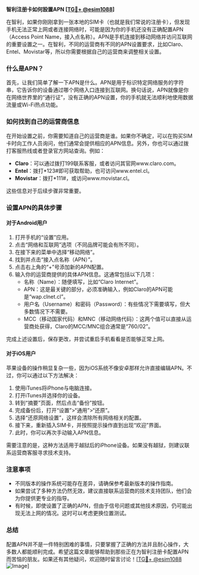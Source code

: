 **智利注册卡如何設置APN [[TG💪+ @esim1088](https://t.me/s/esim1088)]**

在智利，如果你刚刚拿到一张本地的SIM卡（也就是我们常说的注册卡），但发现手机无法正常上网或者连接网络时，可能是因为你的手机还没有正确配置APN（Access Point Name，接入点名称）。APN是手机连接到移动网络并访问互联网的重要设置之一。在智利，不同的运营商有不同的APN设置要求，比如Claro、Entel、Movistar等，所以你需要根据自己的运营商来调整相关设置。

### 什么是APN？

首先，让我们简单了解一下APN是什么。APN是用于标识特定网络服务的字符串，它告诉你的设备通过哪个网络入口连接到互联网。换句话说，APN就像是你在网络世界里的“通行证”，没有正确的APN设置，你的手机就无法顺利地使用数据流量或Wi-Fi热点功能。

### 如何找到自己的运营商信息

在开始设置之前，你需要知道自己的运营商是谁。如果你不确定，可以在购买SIM卡时向工作人员询问，他们通常会提供相应的APN信息。另外，你也可以通过拨打客服热线或者登录官方网站查询。例如：

- **Claro**：可以通过拨打199联系客服，或者访问其官网www.claro.com。
- **Entel**：拨打*123#即可获取帮助，也可访问www.entel.cl。
- **Movistar**：拨打*111#，或访问www.movistar.cl。

这些信息对于后续步骤非常重要。

### 设置APN的具体步骤

#### 对于Android用户

1. 打开手机的“设置”应用。
2. 点击“网络和互联网”选项（不同品牌可能会有所不同）。
3. 在接下来的菜单中选择“移动网络”。
4. 找到并点击“接入点名称（APN）”。
5. 点击右上角的“+”号添加新的APN配置。
6. 输入你的运营商提供的具体APN信息。这通常包括以下几项：
   - 名称（Name）：随便填写，比如“Claro Internet”。
   - APN：这是最关键的部分，必须准确输入，例如Claro的APN可能是“wap.clnet.cl”。
   - 用户名（Username）和密码（Password）：有些情况下需要填写，但大多数情况下不需要。
   - MCC（移动国家代码）和MNC（移动网络代码）：这两个值可以直接从运营商处获得，Claro的MCC/MNC组合通常是“760/02”。

完成上述设置后，保存更改，并尝试重启手机看看是否能够正常上网。

#### 对于iOS用户

苹果设备的操作稍显复杂一些，因为iOS系统不像安卓那样允许直接编辑APN。不过，你可以通过以下方法解决：

1. 使用iTunes将iPhone与电脑连接。
2. 打开iTunes并选择你的设备。
3. 转到“摘要”页面，然后点击“备份”按钮。
4. 完成备份后，打开“设置”>“通用”>“还原”。
5. 选择“还原网络设置”，这样会清除所有网络相关的配置。
6. 接下来，重新插入SIM卡，并按照提示操作直到出现“欢迎”界面。
7. 此时，你可以再次手动输入APN信息。

需要注意的是，这种方法适用于越狱后的iPhone设备。如果没有越狱，则建议联系运营商客服寻求技术支持。

### 注意事项

- 不同版本的操作系统可能存在差异，请确保参考最新版本的操作指南。
- 如果尝试了多种方法仍然无效，建议直接联系运营商的技术支持团队，他们会为你提供更专业的指导。
- 有时候，即使设置了正确的APN，但由于信号问题或其他技术原因，仍可能出现无法上网的情况。这时可以考虑更换位置测试。

### 总结

配置APN并不是一件特别困难的事情，只要掌握了正确的方法并且耐心操作，大多数人都能顺利完成。希望这篇文章能够帮助到那些正在为智利注册卡配置APN而苦恼的朋友。如果还有其他疑问，欢迎随时留言讨论！[[TG💪+ @esim1088](https://t.me/s/esim1088) ![Image](https://i.postimg.cc/4NQfJmqS/Snipaste-2025-05-13-00-14-12.png)]